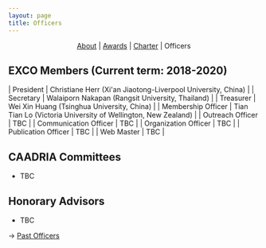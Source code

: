 ```yaml
---
layout: page
title: Officers
---
```


<div align="center">
 <a href="/about">About</a> | <a href="/awards">Awards</a> | <a href="/charter">Charter</a> | Officers
</div>

## EXCO Members (Current term: 2018-2020)


| President | Christiane Herr (Xi'an Jiaotong-Liverpool University, China) |
| Secretary | Walaiporn Nakapan (Rangsit University, Thailand) |
| Treasurer | Wei Xin Huang (Tsinghua University, China) |
| Membership Officer | Tian Tian Lo (Victoria University of Wellington, New Zealand) |
| Outreach Officer | TBC |
| Communication Officer | TBC |
| Organization Officer | TBC |
| Publication Officer | TBC |
| Web Master | TBC |

## CAADRIA Committees
  * TBC

## Honorary Advisors
  * TBC

&rarr; [Past Officers](past-officers.md)
